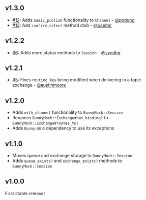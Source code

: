 ## v1.3.0

* [#12](https://github.com/arempe93/bunny-mock/pull/12): Adds `basic_publish` functionality to `Channel` - [@podung](https://github.com/podung)
* [#13](https://github.com/arempe93/bunny-mock/pull/13): Add `confirm_select` method stub - [@baelter](https://github.com/baelter)

## v1.2.2

* [#6](https://github.com/arempe93/bunny-mock/pull/6): Adds more status methods to `Session` - [@syndbg](https://github.com/syndbg)

## v1.2.1

* [#5](https://github.com/arempe93/bunny-mock/pull/5): Fixes `routing_key` being modified when delivering in a topic exchange - [@austinmoore](https://github.com/austinmoore)

## v1.2.0

* Adds `with_channel` functionality to `BunnyMock::Session`
* Renames `BunnyMock::Exchange#has_binding?` to `BunnyMock::Exchange#routes_to?`
* Adds `Bunny` as a dependency to use its exceptions

## v1.1.0

* Moves queue and exchange storage to `BunnyMock::Session`
* Adds `queue_exists?` and `exchange_exists?` methods to `BunnyMock::Session`

## v1.0.0

First stable release!
